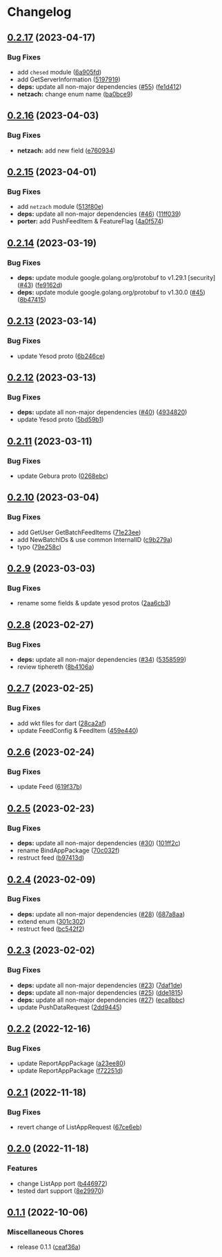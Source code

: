 # Changelog

## [0.2.17](https://github.com/TuiHub/Protos/compare/v0.2.16...v0.2.17) (2023-04-17)


### Bug Fixes

* add `chesed` module ([6a905fd](https://github.com/TuiHub/Protos/commit/6a905fd9e1949e50b92ded00c5895f9bbc72637e))
* add GetServerInformation ([5197919](https://github.com/TuiHub/Protos/commit/51979192d769a1321ab91f3fd9b1f890e868d647))
* **deps:** update all non-major dependencies ([#55](https://github.com/TuiHub/Protos/issues/55)) ([fe1d412](https://github.com/TuiHub/Protos/commit/fe1d412dfd306ed72258c18f308c2657b8f7663f))
* **netzach:** change enum name ([ba0bce9](https://github.com/TuiHub/Protos/commit/ba0bce9f953f73eb628e0fa1b063a492cd7c1459))

## [0.2.16](https://github.com/TuiHub/Protos/compare/v0.2.15...v0.2.16) (2023-04-03)


### Bug Fixes

* **netzach:** add new field ([e760934](https://github.com/TuiHub/Protos/commit/e7609346e54255ce286df5db9506f5794a3463a9))

## [0.2.15](https://github.com/TuiHub/Protos/compare/v0.2.14...v0.2.15) (2023-04-01)


### Bug Fixes

* add `netzach` module ([513f80e](https://github.com/TuiHub/Protos/commit/513f80ed272d1ac2000fbace2cabcd130670b10e))
* **deps:** update all non-major dependencies ([#46](https://github.com/TuiHub/Protos/issues/46)) ([11ff039](https://github.com/TuiHub/Protos/commit/11ff0391aaa97bceab3624b9a9bd693958b3c9a1))
* **porter:** add PushFeedItem & FeatureFlag ([4a0f574](https://github.com/TuiHub/Protos/commit/4a0f574c921e69f4c701411c1e17db261546d932))

## [0.2.14](https://github.com/TuiHub/Protos/compare/v0.2.13...v0.2.14) (2023-03-19)


### Bug Fixes

* **deps:** update module google.golang.org/protobuf to v1.29.1 [security] ([#43](https://github.com/TuiHub/Protos/issues/43)) ([fe9162d](https://github.com/TuiHub/Protos/commit/fe9162d212b56d75bff5db70e8a953a4b51c0e7b))
* **deps:** update module google.golang.org/protobuf to v1.30.0 ([#45](https://github.com/TuiHub/Protos/issues/45)) ([8b47415](https://github.com/TuiHub/Protos/commit/8b4741521bfd20c33f6351882cf1ed7d07eb0dc9))

## [0.2.13](https://github.com/TuiHub/Protos/compare/v0.2.12...v0.2.13) (2023-03-14)


### Bug Fixes

* update Yesod proto ([6b246ce](https://github.com/TuiHub/Protos/commit/6b246ce6e34569a14f1794c073ac57d47d49a18d))

## [0.2.12](https://github.com/TuiHub/Protos/compare/v0.2.11...v0.2.12) (2023-03-13)


### Bug Fixes

* **deps:** update all non-major dependencies ([#40](https://github.com/TuiHub/Protos/issues/40)) ([4934820](https://github.com/TuiHub/Protos/commit/4934820d13eb28009961082fff008c6435955f18))
* update Yesod proto ([5bd59b1](https://github.com/TuiHub/Protos/commit/5bd59b1b159dda9754df6f2ab7c15af1f70069d4))

## [0.2.11](https://github.com/TuiHub/Protos/compare/v0.2.10...v0.2.11) (2023-03-11)


### Bug Fixes

* update Gebura proto ([0268ebc](https://github.com/TuiHub/Protos/commit/0268ebc6d6da87c301dc631e1787752d0ea1631f))

## [0.2.10](https://github.com/TuiHub/Protos/compare/v0.2.9...v0.2.10) (2023-03-04)


### Bug Fixes

* add GetUser GetBatchFeedItems ([71e23ee](https://github.com/TuiHub/Protos/commit/71e23ee995292645149be76e429524c8181e184c))
* add NewBatchIDs & use common InternalID ([c9b279a](https://github.com/TuiHub/Protos/commit/c9b279a716a008ed7023208b4b4d8e802c378f76))
* typo ([79e258c](https://github.com/TuiHub/Protos/commit/79e258c2da91ebe312d0bae2fa51be7294d4b578))

## [0.2.9](https://github.com/TuiHub/Protos/compare/v0.2.8...v0.2.9) (2023-03-03)


### Bug Fixes

* rename some fields & update yesod protos ([2aa6cb3](https://github.com/TuiHub/Protos/commit/2aa6cb374f2bb318db230fffa7c5a1abc78b30ed))

## [0.2.8](https://github.com/TuiHub/Protos/compare/v0.2.7...v0.2.8) (2023-02-27)


### Bug Fixes

* **deps:** update all non-major dependencies ([#34](https://github.com/TuiHub/Protos/issues/34)) ([5358599](https://github.com/TuiHub/Protos/commit/53585997e8096469cc2e993cedefa9159930ec86))
* review tiphereth ([8b4106a](https://github.com/TuiHub/Protos/commit/8b4106ad585f7ba48368e7536810cce81f5cccd5))

## [0.2.7](https://github.com/TuiHub/Protos/compare/v0.2.6...v0.2.7) (2023-02-25)


### Bug Fixes

* add wkt files for dart ([28ca2af](https://github.com/TuiHub/Protos/commit/28ca2af40ab378ef2c58721e749167b77235d38f))
* update FeedConfig & FeedItem ([459e440](https://github.com/TuiHub/Protos/commit/459e4400547fd1af3ff676854278b7b58eea1e5e))

## [0.2.6](https://github.com/TuiHub/Protos/compare/v0.2.5...v0.2.6) (2023-02-24)


### Bug Fixes

* update Feed ([619f37b](https://github.com/TuiHub/Protos/commit/619f37b9dbd90f4c01ab75b852ff8783fc6017cd))

## [0.2.5](https://github.com/TuiHub/Protos/compare/v0.2.4...v0.2.5) (2023-02-23)


### Bug Fixes

* **deps:** update all non-major dependencies ([#30](https://github.com/TuiHub/Protos/issues/30)) ([101ff2c](https://github.com/TuiHub/Protos/commit/101ff2cbb759659c504029f3c316804204b4ee76))
* rename BindAppPackage ([70c032f](https://github.com/TuiHub/Protos/commit/70c032f1280ffe83b8ecd1f95dfa37bdb10db869))
* restruct feed ([b97413d](https://github.com/TuiHub/Protos/commit/b97413d4489b2b7edd45fa48bf5e260871c97689))

## [0.2.4](https://github.com/TuiHub/Protos/compare/v0.2.3...v0.2.4) (2023-02-09)


### Bug Fixes

* **deps:** update all non-major dependencies ([#28](https://github.com/TuiHub/Protos/issues/28)) ([687a8aa](https://github.com/TuiHub/Protos/commit/687a8aae6a96f1715721f659370f4394baab3ad7))
* extend enum ([301c302](https://github.com/TuiHub/Protos/commit/301c3028b0dfcedf814da7f79aec2873fe0a7e46))
* restruct feed ([bc542f2](https://github.com/TuiHub/Protos/commit/bc542f266e56ad85f5d3ecefa0ddce1b83ac7f25))

## [0.2.3](https://github.com/TuiHub/Protos/compare/v0.2.2...v0.2.3) (2023-02-02)


### Bug Fixes

* **deps:** update all non-major dependencies ([#23](https://github.com/TuiHub/Protos/issues/23)) ([7daf1de](https://github.com/TuiHub/Protos/commit/7daf1de56e939fc796aa3309cdcad6d2dc4ad9fe))
* **deps:** update all non-major dependencies ([#25](https://github.com/TuiHub/Protos/issues/25)) ([dde1815](https://github.com/TuiHub/Protos/commit/dde1815d61524fd6737545298feb23292b320411))
* **deps:** update all non-major dependencies ([#27](https://github.com/TuiHub/Protos/issues/27)) ([eca8bbc](https://github.com/TuiHub/Protos/commit/eca8bbc31c4a66a866d16413ed81de7d6d8b3101))
* update PushDataRequest ([2dd9445](https://github.com/TuiHub/Protos/commit/2dd944531582a2012e089da440ec41f2e882c7cf))

## [0.2.2](https://github.com/TuiHub/Protos/compare/v0.2.1...v0.2.2) (2022-12-16)


### Bug Fixes

* update ReportAppPackage ([a23ee80](https://github.com/TuiHub/Protos/commit/a23ee8080f30b88c2a85c3447eb25a170cc5ee2e))
* update ReportAppPackage ([f72251d](https://github.com/TuiHub/Protos/commit/f72251d03e26b021e219c8fd0a2c953c4d15e245))

## [0.2.1](https://github.com/TuiHub/Protos/compare/v0.2.0...v0.2.1) (2022-11-18)


### Bug Fixes

* revert change of ListAppRequest ([67ce6eb](https://github.com/TuiHub/Protos/commit/67ce6eb59eb98f859e7aae11a18ebc5eff5872ac))

## [0.2.0](https://github.com/TuiHub/Protos/compare/v0.1.1...v0.2.0) (2022-11-18)


### Features

* change ListApp port ([b446972](https://github.com/TuiHub/Protos/commit/b4469720dd223bf7ce102c906d7b42948ddf7d5e))
* tested dart support ([8e29970](https://github.com/TuiHub/Protos/commit/8e29970e51f87c31369c46c0d30fdbc2dd71817a))

## [0.1.1](https://github.com/TuiHub/Protos/compare/v0.1.0...v0.1.1) (2022-10-06)


### Miscellaneous Chores

* release 0.1.1 ([ceaf36a](https://github.com/TuiHub/Protos/commit/ceaf36a284d9be6d475895e87643af21812dc6ce))
